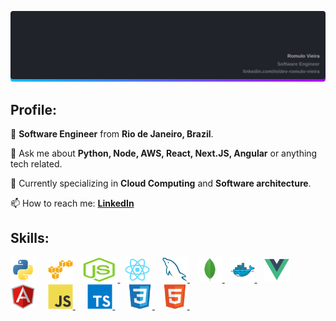 [![](https://raw.githubusercontent.com/romulorvs/romulorvs/b640dad7f3994dba56237fb528f0e09e0af3ee98/banner-cursor-ext-fonts.svg)](https://raw.githubusercontent.com/romulorvs/romulorvs/b640dad7f3994dba56237fb528f0e09e0af3ee98/banner-cursor-ext-fonts.svg)

## Profile:

👦  **Software Engineer** from **Rio de Janeiro, Brazil**.

💬  Ask me about **Python, Node, AWS, React, Next.JS, Angular** or anything tech related.

🌱  Currently specializing in **Cloud Computing** and **Software architecture**.

📫  How to reach me: **[LinkedIn](https://www.linkedin.com/in/dev-romulo-vieira/)**

## Skills:

<a href="https://www.python.org/" title="Python" target="_blank"> <img src="https://raw.githubusercontent.com/devicons/devicon/master/icons/python/python-original.svg" alt="react" width="40" height="40"/></a>&nbsp;&nbsp;&nbsp;&nbsp;
<a href="https://aws.amazon.com/" title="AWS" target="_blank"> <img src="https://raw.githubusercontent.com/devicons/devicon/master/icons/amazonwebservices/amazonwebservices-original.svg" alt="react" width="40" height="40"/></a>&nbsp;&nbsp;
<a href="https://nodejs.org" title="Node.JS" target="_blank"> <img src="https://raw.githubusercontent.com/devicons/devicon/master/icons/nodejs/nodejs-original.svg" alt="nodejs" width="60" height="40"/> </a>&nbsp;
<a href="https://reactjs.org/" title="React" target="_blank"> <img src="https://raw.githubusercontent.com/devicons/devicon/master/icons/react/react-original.svg" alt="react" width="40" height="40"/></a>&nbsp;&nbsp;&nbsp;&nbsp;
<a href="https://www.mysql.com/" title="MySQL" target="_blank"> <img src="https://raw.githubusercontent.com/devicons/devicon/master/icons/mysql/mysql-original.svg" alt="mysql" width="40" height="40"/> </a>&nbsp;&nbsp;
<a href="https://www.mongodb.com/" title="MongoDB" target="_blank"> <img src="https://raw.githubusercontent.com/devicons/devicon/master/icons/mongodb/mongodb-original.svg" alt="mongodb" width="40" height="40"/> </a>&nbsp;
<a href="https://www.docker.com/" title="Docker" target="_blank"> <img src="https://raw.githubusercontent.com/devicons/devicon/master/icons/docker/docker-original.svg" alt="docker" width="40" height="40"/> </a>&nbsp;&nbsp;
<a href="https://vuejs.org/" title="Vue.js" target="_blank"> <img src="https://raw.githubusercontent.com/devicons/devicon/9f4f5cdb393299a81125eb5127929ea7bfe42889/icons/vuejs/vuejs-original.svg" alt="react" width="40" height="40"/></a>&nbsp;&nbsp;&nbsp;&nbsp;
<a href="https://angular.io/" title="Angular" target="_blank"> <img src="https://raw.githubusercontent.com/devicons/devicon/master/icons/angularjs/angularjs-original.svg" alt="react" width="40" height="40"/></a>&nbsp;&nbsp;&nbsp;&nbsp;
<a href="https://developer.mozilla.org/en-US/docs/Web/JavaScript" title="JavaScript" target="_blank"> <img src="https://raw.githubusercontent.com/devicons/devicon/master/icons/javascript/javascript-original.svg" alt="javascript" width="40" height="40"/> </a>&nbsp;&nbsp;&nbsp;&nbsp;
<a href="https://www.typescriptlang.org/" title="TypeScript" target="_blank"> <img src="https://raw.githubusercontent.com/devicons/devicon/master/icons/typescript/typescript-original.svg" alt="typescript" width="40" height="40"/> </a>&nbsp;&nbsp;&nbsp;&nbsp;
<a href="https://www.w3schools.com/css/" title="CSS3" target="_blank"> <img src="https://raw.githubusercontent.com/devicons/devicon/master/icons/css3/css3-original.svg" alt="css3" width="40" height="40"/> </a>&nbsp;&nbsp;
<a href="https://www.w3.org/html/" title="HTML5" target="_blank"> <img src="https://raw.githubusercontent.com/devicons/devicon/master/icons/html5/html5-original.svg" alt="html5" width="40" height="40"/> </a>&nbsp;&nbsp;

<!-- ## Repositories:

<img height="165" src="https://github-readme-stats.vercel.app/api/top-langs?username=romulorvs&show_icons=true&locale=en&layout=compact&theme=react&hide_border=true" alt="romulorvs" />&nbsp;&nbsp;&nbsp;&nbsp;
<img height="165" src="https://github-readme-stats.vercel.app/api?username=romulorvs&show_icons=true&locale=en&theme=react&hide_border=true" alt="romulorvs" />
-->
